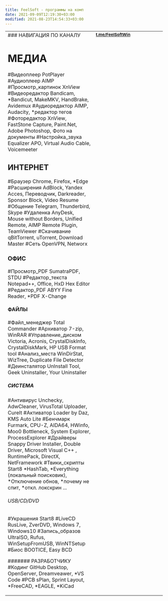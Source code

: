 ```yaml
---
title: FeelSoft - программы на комп
date: 2021-09-09T12:19:30+03:00
modified: 2021-08-23T14:54:33+03:00
---
```


<table markdown="1">
 <tr markdown="1" valign="top">
  <td width="20%" markdown="1">
### НАВИГАЦИЯ ПО КАНАЛУ
 
# МЕДИА
#Видеоплеер PotPlayer
#Аудиоплеер AIMP
#Просмотр_картинок XnView
#Видеоредактор Bandicam, *Bandicut, MakeMKV, HandBrake, Avidemux
#Аудиоредактор AIMP, Audacity, *редактор тегов
#Фоторедактор XnView, FastStone Capture, Paint.Net, Adobe Photoshop, Фото на документы
#Настройка_звука Equalizer APO, Virtual Audio Cable, Voicemeeter

## ИНТЕРНЕТ
#Браузер Chrome, Firefox, *Edge
#Расширения AdBlock, Yandex Acces, Переводчик, Darkreader, Sponsor Block, Video Resume
#Общение Telegram, Thunderbird, Skype
#Удаленка AnyDesk, Mouse without Borders, Unified Remote, AIMP Remote Plugin, TeamViewer
#Скачивание qBitTorrent, uTorrent, Download Master
#Сеть OpenVPN, Networx

### ОФИС
#Просмотр_PDF SumatraPDF, STDU 
#Редактор_текста Notepad++, Office,  HxD Hex Editor
#Редактор_PDF ABYY Fine Reader, *PDF X-Change

#### ФАЙЛЫ 
#Файл_менеджер Total Commander
#Архиватор 7-zip, WinRAR
#Управление_диском Victoria, Acronis, CrystalDiskInfo, CrystalDiskMark, HP USB Format tool
#Анализ_места WinDirStat, WizTree, Duplicate File Detector
#Деинсталятор UnInstall Tool, Geek Uninstaller, Your Uninstaller

##### СИСТЕМА
#Антивирус Unchecky, AdwCleaner, VirusTotal Uploader, CureIt
#Активатор Loader by Daz, KMS Auto Lite
#Бенчмарк Furmark, CPU-Z, AIDA64, HWinfo, Moo0 Bottleneck, System Explorer, ProcessExplorer
#Драйверы Snappy Driver Installer, Double Driver, Microsoft Visual C++ , RuntimePack, DirectX, NetFramework
#Твики_скрипты Start8 *HashTab, *Everything (локальный поисковик), *Отключение обнов, *почему не спит, *откл. локскрин ...

###### USB/CD/DVD
#Украшения Start8
#LiveCD RusLive, ZverDVD, Windows 7, Windows10
#Запись_образов UltraISO, Rufus, WinSetupFromUSB, WinNTSetup
#Биос BOOTICE, Easy BCD

####### РАЗРАБОТЧИКУ
#Кодинг GitHub Desktop, OpenServer, Dreamveawer,  *VS Code
#PCB sPlan, Sprint Layout, *FreeCAD, *EAGLE, *KiCad
</td>
<td width="20%">
  <a style="font-size: 13px;" href="https://t.me/s/FeelSoftWin/125"><strong>t.me/FeelSoftWin</strong></a><br>
  <aside><script async src="https://telegram.org/js/telegram-widget.js?15" data-telegram-post="FeelSoftWin/125" data-width="100%"></script></aside>
 </td>
</tr>
</table>


